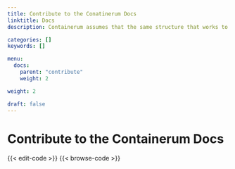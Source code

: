```yaml
---
title: Contribute to the Conatinerum Docs
linktitle: Docs
description: Containerum assumes that the same structure that works to organize your source content is used to organize the rendered site.

categories: []
keywords: []

menu:
  docs:
    parent: "contribute"
    weight: 2

weight: 2

draft: false
---
```


# Contribute to the Containerum Docs

{{< edit-code >}}
{{< browse-code >}}
